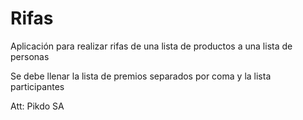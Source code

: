 # Rifas

Aplicación para realizar rifas de una lista de productos a una lista de personas

Se debe llenar la lista de premios separados por coma y la lista participantes

Att:
Pikdo SA
